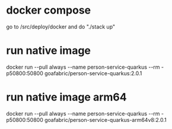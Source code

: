 # docker compose
go to /src/deploy/docker and do "./stack up"

# run native image
docker run --pull always --name person-service-quarkus --rm -p50800:50800 goafabric/person-service-quarkus:2.0.1

# run native image arm64
docker run --pull always --name person-service-quarkus --rm -p50800:50800 goafabric/person-service-quarkus-arm64v8:2.0.1

